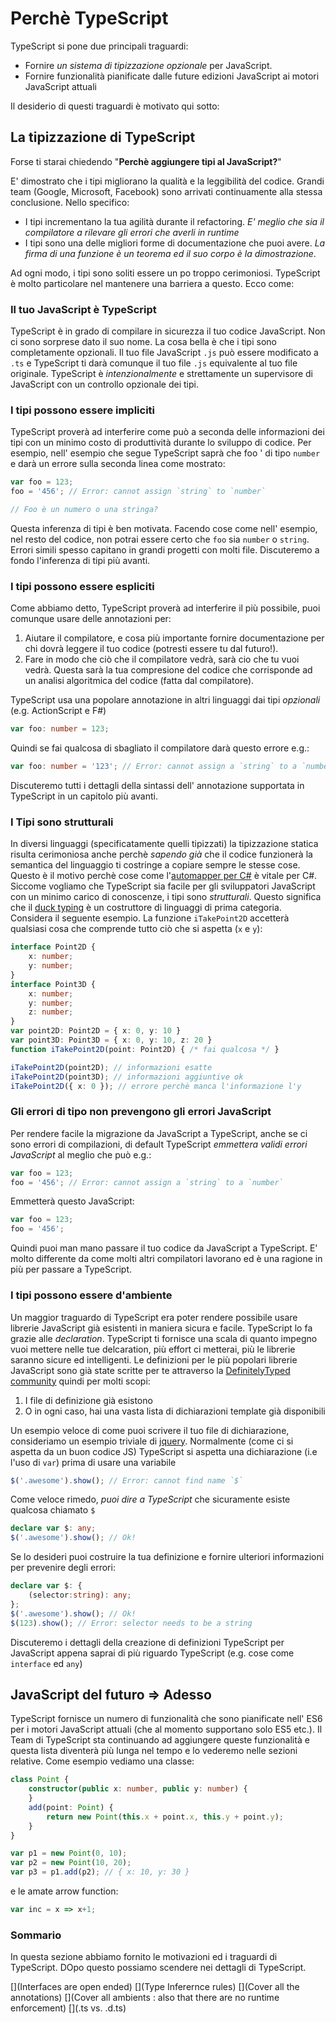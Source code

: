 # Perchè TypeScript
TypeScript si pone due principali traguardi:
* Fornire *un sistema di tipizzazione opzionale* per JavaScript.
* Fornire funzionalità pianificate dalle future edizioni JavaScript ai motori JavaScript attuali

Il desiderio di questi traguardi è motivato qui sotto:

## La tipizzazione di TypeScript

Forse ti starai chiedendo "**Perchè aggiungere tipi al JavaScript?**"

E' dimostrato che i tipi migliorano la qualità e la leggibilità del codice. Grandi team (Google, Microsoft, Facebook) sono
arrivati continuamente alla stessa conclusione. Nello specifico:

* I tipi incrementano la tua agilità durante il refactoring. *E' meglio che sia il compilatore a rilevare gli errori che averli in runtime*
* I tipi sono una delle migliori forme di documentazione che puoi avere. *La firma di una funzione è un teorema ed il suo corpo è la dimostrazione*.

Ad ogni modo, i tipi sono soliti essere un po troppo cerimoniosi. TypeScript è molto particolare nel mantenere una barriera a
questo. Ecco come:

### Il tuo JavaScript è TypeScript
TypeScript è in grado di compilare in sicurezza il tuo codice JavaScript. Non ci sono sorprese dato il suo nome. La cosa bella è che i tipi sono completamente opzionali. Il tuo file JavaScript `.js` può essere modificato a `.ts` e TypeScript ti darà comunque il tuo file `.js` equivalente al tuo file originale. TypeScript è *intenzionalmente* e strettamente un supervisore di JavaScript con un controllo opzionale dei tipi.

### I tipi possono essere impliciti
TypeScript proverà ad interferire come può a seconda delle informazioni dei tipi con un minimo costo di produttività durante lo sviluppo di codice. Per esempio, nell' esempio che segue TypeScript saprà che foo ' di tipo `number` e darà un errore sulla seconda linea come mostrato:

```ts
var foo = 123;
foo = '456'; // Error: cannot assign `string` to `number`

// Foo è un numero o una stringa?
```
Questa inferenza di tipi è ben motivata. Facendo cose come nell' esempio, nel resto del codice, non potrai essere certo che `foo` sia `number` o `string`. Errori simili spesso capitano in grandi progetti con molti file. Discuteremo a fondo l'inferenza di tipi più avanti.

### I tipi possono essere espliciti
Come abbiamo detto, TypeScript proverà ad interferire il più possibile, puoi comunque usare delle annotazioni per:
1. Aiutare il compilatore, e cosa più importante fornire documentazione per chi dovrà leggere il tuo codice (potresti essere tu dal futuro!).
1. Fare in modo che ciò che il compilatore vedrà, sarà cio che tu vuoi vedrà. Questa sarà la tua compresione del codice che corrisponde ad un analisi algoritmica del codice (fatta dal compilatore).

TypeScript usa una popolare annotazione in altri linguaggi dai tipi *opzionali* (e.g. ActionScript e F#)

```ts
var foo: number = 123;
```
Quindi se fai qualcosa di sbagliato il compilatore darà questo errore e.g.:

```ts
var foo: number = '123'; // Error: cannot assign a `string` to a `number`
```

Discuteremo tutti i dettagli della sintassi dell' annotazione supportata in TypeScript in un capitolo più avanti.

### I Tipi sono strutturali
In diversi linguaggi (specificatamente quelli tipizzati) la tipizzazione statica risulta cerimoniosa anche perchè *sapendo già* che il codice funzionerà la semantica del linguaggio ti costringe a copiare sempre le stesse cose. Questo è il motivo perchè cose come l'[automapper per C#](http://automapper.org/) è vitale per C#. Siccome vogliamo che TypeScript sia facile per gli sviluppatori JavaScript con un minimo carico di conoscenze, i tipi sono *strutturali*. Questo significa che il [duck typing](https://it.wikipedia.org/wiki/Duck_typing) è un costruttore di linguaggi di prima categoria. Considera il seguente esempio. La funzione `iTakePoint2D` accetterà qualsiasi cosa che comprende tutto ciò che si aspetta (`x` e `y`):

```ts
interface Point2D {
    x: number;
    y: number;
}
interface Point3D {
    x: number;
    y: number;
    z: number;
}
var point2D: Point2D = { x: 0, y: 10 }
var point3D: Point3D = { x: 0, y: 10, z: 20 }
function iTakePoint2D(point: Point2D) { /* fai qualcosa */ }

iTakePoint2D(point2D); // informazioni esatte
iTakePoint2D(point3D); // informazioni aggiuntive ok
iTakePoint2D({ x: 0 }); // errore perchè manca l'informazione l'y
```

### Gli errori di tipo non prevengono gli errori JavaScript
Per rendere facile la migrazione da JavaScript a TypeScript, anche se ci sono errori di compilazioni, di default TypeScript *emmettera validi errori JavaScript* al meglio che può e.g.:

```ts
var foo = 123;
foo = '456'; // Error: cannot assign a `string` to a `number`
```

Emmetterà questo JavaScript:

```ts
var foo = 123;
foo = '456';
```

Quindi puoi man mano passare il tuo codice da JavaScript a TypeScript. E' molto differente da come molti altri compilatori lavorano ed è una ragione in più per passare a TypeScript.

### I tipi possono essere d'ambiente
Un maggior traguardo di TypeScript era poter rendere possibile usare librerie JavaScript già esistenti in maniera sicura e facile. TypeScript lo fa grazie alle *declaration*. TypeScript ti fornisce una scala di quanto impegno vuoi mettere nelle tue delcaration, più effort ci metterai, più le librerie saranno sicure ed intelligenti. Le definizioni per le più popolari librerie JavaScript sono già state scritte per te attraverso la [DefinitelyTyped community](https://github.com/borisyankov/DefinitelyTyped) quindi per molti scopi:

1. I file di definizione già esistono
1. O in ogni caso, hai una vasta lista di dichiarazioni template già disponibili

Un esempio veloce di come puoi scrivere il tuo file di dichiarazione, consideriamo un esempio triviale di [jquery](https://jquery.com/). Normalmente (come ci si aspetta da un buon codice JS) TypeScript si aspetta una dichiarazione (i.e l'uso di `var`) prima di usare una variabile

```ts
$('.awesome').show(); // Error: cannot find name `$`
```
Come veloce rimedo, *puoi dire a TypeScript* che sicuramente esiste qualcosa chiamato `$`
```ts
declare var $: any;
$('.awesome').show(); // Ok!
```
Se lo desideri puoi costruire la tua definizione e fornire ulteriori informazioni per prevenire degli errori:
```ts
declare var $: {
    (selector:string): any;
};
$('.awesome').show(); // Ok!
$(123).show(); // Error: selector needs to be a string
```

Discuteremo i dettagli della creazione di definizioni TypeScript per JavaScript appena saprai di più riguardo TypeScript (e.g. cose come `interface` ed `any`)

## JavaScript del futuro => Adesso
TypeScript fornisce un numero di funzionalità che sono pianificate nell' ES6 per i motori JavaScript attuali (che al momento supportano solo ES5 etc.).
Il Team di TypeScript sta continuando ad aggiungere queste funzionalità e questa lista diventerà più lunga nel tempo e lo vederemo nelle sezioni relative. Come esempio vediamo una classe:

```ts
class Point {
    constructor(public x: number, public y: number) {
    }
    add(point: Point) {
        return new Point(this.x + point.x, this.y + point.y);
    }
}

var p1 = new Point(0, 10);
var p2 = new Point(10, 20);
var p3 = p1.add(p2); // { x: 10, y: 30 }
```

e le amate arrow function:

```ts
var inc = x => x+1;
```

### Sommario
In questa sezione abbiamo fornito le motivazioni ed i traguardi di TypeScript. DOpo questo possiamo scendere nei dettagli di TypeScript.

[](Interfaces are open ended)
[](Type Inferernce rules)
[](Cover all the annotations)
[](Cover all ambients : also that there are no runtime enforcement)
[](.ts vs. .d.ts)
